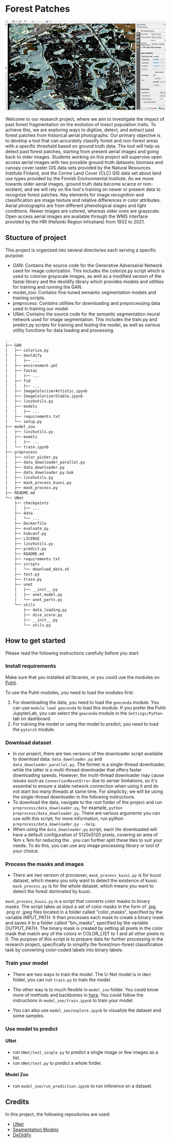 # Forest Patches

![Final result](https://github.com/Linzh7/ForestPatches/blob/linzh/assets/GIS-screenshot.png?raw=true)

Welcome to our research project, where we aim to investigate the impact of past forest fragmentation on the evolution of insect population traits. To achieve this, we are exploring ways to digitize, detect, and extract past forest patches from historical aerial photographs. Our primary objective is to develop a tool that can accurately classify forest and non-forest areas with a specific threshold based on ground truth data. The tool will help us detect past forest patches, starting from present aerial images and going back to older images. Students working on this project will supervise open access aerial images with two possible ground truth datasets: biomass and canopy cover raster GIS data sets provided by the Natural Resources Institute Finland, and the Corine Land Cover (CLC) GIS data set about land use types provided by the Finnish Environmental Institute. As we move towards older aerial images, ground truth data become scarce or non-existent, and we will rely on the tool's training on newer or present data to recognize forest patches. Key elements for image recognition and classification are image texture and relative differences in color attributes. Aerial photographs are from different phenological stages and light conditions. Newer images are colored, whereas older ones are grayscale. Open access aerial images are available through the WMS interface provided by the HRI (Helsinki Region Infoshare) from 1932 to 2021.


## Stucture of project

This project is organized into several directories each serving a specific purpose:

- GAN: Contains the source code for the Generative Adversarial Network used for image colorization. This includes the colorize.py script which is used to colorize grayscale images, as well as a modified version of the fastai library and the deoldify library which provides models and utilities for training and running the GAN.
- model_zoo: Contains fine-tuned semantic segmentation models and training scripts.
- preprocess: Contains utilities for downloading and preprocessing data used in training our model.
- UNet: Contains the source code for the semantic segmentation neural network used for image segmentation. This includes the train.py and predict.py scripts for training and testing the model, as well as various utility functions for data loading and processing.
```
.
├── GAN
│   ├── colorize.py
│   ├── deoldify
│   │   ├── ...
│   ├── environment.yml
│   ├── fastai
│   │   ├── ...
│   ├── fid
│   │   ├── ...
│   ├── ImageColorizerArtistic.ipynb
│   ├── ImageColorizerStable.ipynb
│   ├── linzhutils.py
│   ├── models
│   │   ├── ...
│   ├── requirements.txt
│   └── setup.py
├── model_zoo
│   ├── linzhutils.py
│   ├── models
│   │   ├── ...
│   └── train.ipynb
├── preprocess
│   ├── color_picker.py
│   ├── data_downloader_parallel.py
│   ├── data_downloader.py
│   ├── data_downloader.py.bak
│   ├── linzhutils.py
│   ├── mask_process_kuusi.py
│   ├── mask_process.py
├── README.md
└── UNet
    ├── checkpoints
    │   ├── ...
    ├── data
    │   └── ...
    ├── Dockerfile
    ├── evaluate.py
    ├── hubconf.py
    ├── LICENSE
    ├── linzhutils.py
    ├── predict.py
    ├── README.md
    ├── requirements.txt
    ├── scripts
    │   └── download_data.sh
    ├── test.py
    ├── train.py
    ├── unet
    │   ├── __init__.py
    │   ├── unet_model.py
    │   └── unet_parts.py
    └── utils
        ├── data_loading.py
        ├── dice_score.py
        ├── __init__.py
        └── utils.py
```

## How to get started

Please read the following instructions carefully before you start.

### Install requirements

Make sure that you installed all libraries, or you could use the modules on [Puhti](https://www.puhti.csc.fi/).

To use the Puhti modules, you need to load the modules first.

1. For downloading the data, you need to load the `geoconda` module. You can use `module load geoconda` to load this module. If you prefer the Puhti JupyterLab, you can select the `geoconda` module in the `Settings/Python` tab on dashboard.
2. For training the model or using the model to predict, you need to load the `pytorch` module.

### Download dataset
- In our project, there are two versions of the downloader script available to download data: `data_downloader.py` and `data_downloader_parallel.py`. The former is a single-thread downloader, while the latter is a multi-thread downloader that offers faster downloading speeds. However, the multi-thread downloader may cause issues such as `ConnectionResetError` due to server limitations, so it's essential to ensure a stable network connection when using it and do not start too many threads at same time. For simplicity, we will be using the single-thread downloader in the following instructions.
- To download the data, navigate to the root folder of the project and run `preprocess/data_downloader.py`, for example, `python preprocess/data_downloader.py`. There are various arguments you can use with this script; for more information, run python `preprocess/data_downloader.py --help`.
- When using the `data_downloader.py` script, each tile downloaded will have a default configuration of 5120x5120 pixels, covering an area of 1km x 1km for reducing the . you can further split these tiles to suit your needs. To do this, you can use any image processing library or tool of your choice.

### Process the masks and images

- There are two version of processer, `mask_process_kuusi.py` is for kuusi dataset, which means you only want to detect the existence of kuusi. `mask_process.py` is for the whole dataset, which means you want to detect the forest dominated by kuusi.

`mask_process_kuusi.py` is a script that converts color masks to binary masks. The script takes as input a set of color masks in the form of .jpg, .png or .jpeg files located in a folder called "color_masks", specified by the variable INPUT_PATH. It then processes each mask to create a binary mask and saves it to a folder called "bin_masks", specified by the variable OUTPUT_PATH. The binary mask is created by setting all pixels in the color mask that match any of the colors in COLOR_LIST to 1 and all other pixels to 0. The purpose of this script is to prepare data for further processing in the research project, specifically to simplify the forest/non-forest classification task by converting color-coded labels into binary labels.


### Train your model

- There are two ways to train the model. The U-Net model is in `UNet` folder, you can run `train.py` to train the model.

- The other way is to much flexible in `model_zoo` folder. You could know more of methods and backbones in [here](https://github.com/qubvel/segmentation_models.pytorch). You could follow the instructions in `model_zoo/train.ipynb` to train your model.
- You can also use `model_zoo/explore.ipynb` to visualize the dataset and some samples.

### Use model to predict

#### UNet
- run `UNet/test_single.py` to predict a single image or few images as a list.
- run `UNet/test.py` to predict a whole folder.

#### Model Zoo
- run `model_zoo/run_prediction.ipynb` to run inference on a dataset.


## Credits

In this project, the following repositories are used:

- [UNet](https://github.com/milesial/Pytorch-UNet)
- [Seamentation Models](https://github.com/qubvel/segmentation_models.pytorch)
- [DeOldify](https://github.com/jantic/DeOldify)